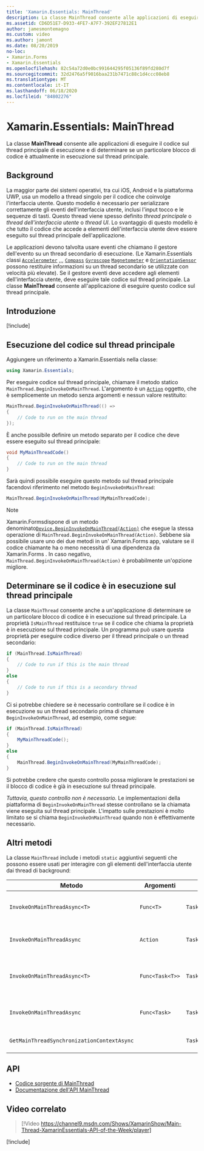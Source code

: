 ```yaml
---
title: 'Xamarin.Essentials: MainThread'
description: La classe MainThread consente alle applicazioni di eseguire il codice sul thread principale di esecuzione.
ms.assetid: CD6D51E7-D933-4FE7-A7F7-392EF27812E1
author: jamesmontemagno
ms.custom: video
ms.author: jamont
ms.date: 08/20/2019
no-loc:
- Xamarin.Forms
- Xamarin.Essentials
ms.openlocfilehash: 82c54a72d0e0bc991644295f05136f89fd280d7f
ms.sourcegitcommit: 32d2476a5f9016baa231b7471c88c1d4ccc08eb8
ms.translationtype: MT
ms.contentlocale: it-IT
ms.lasthandoff: 06/18/2020
ms.locfileid: "84802276"
---
```

# <a name="xamarinessentials-mainthread"></a>Xamarin.Essentials: MainThread

La classe **MainThread** consente alle applicazioni di eseguire il codice sul thread principale di esecuzione e di determinare se un particolare blocco di codice è attualmente in esecuzione sul thread principale.

## <a name="background"></a>Background

La maggior parte dei sistemi operativi, tra cui iOS, Android e la piattaforma UWP, usa un modello a thread singolo per il codice che coinvolge l'interfaccia utente. Questo modello è necessario per serializzare correttamente gli eventi dell'interfaccia utente, inclusi l'input tocco e le sequenze di tasti. Questo thread viene spesso definito _thread principale_ o _thread dell'interfaccia utente_ o _thread UI_. Lo svantaggio di questo modello è che tutto il codice che accede a elementi dell'interfaccia utente deve essere eseguito sul thread principale dell'applicazione.

Le applicazioni devono talvolta usare eventi che chiamano il gestore dell'evento su un thread secondario di esecuzione. (Le Xamarin.Essentials classi [`Accelerometer`](accelerometer.md) ,,, [`Compass`](compass.md) [`Gyroscope`](gyroscope.md) [`Magnetometer`](magnetometer.md) e [`OrientationSensor`](orientation-sensor.md) possono restituire informazioni su un thread secondario se utilizzate con velocità più elevate). Se il gestore eventi deve accedere agli elementi dell'interfaccia utente, deve eseguire tale codice sul thread principale. La classe **MainThread** consente all'applicazione di eseguire questo codice sul thread principale.

## <a name="get-started"></a>Introduzione

[!include[](~/essentials/includes/get-started.md)]

## <a name="running-code-on-the-main-thread"></a>Esecuzione del codice sul thread principale

Aggiungere un riferimento a Xamarin.Essentials nella classe:

```csharp
using Xamarin.Essentials;
```

Per eseguire codice sul thread principale, chiamare il metodo statico `MainThread.BeginInvokeOnMainThread`. L'argomento è un [`Action`](xref:System.Action) oggetto, che è semplicemente un metodo senza argomenti e nessun valore restituito:

```csharp
MainThread.BeginInvokeOnMainThread(() =>
{
    // Code to run on the main thread
});
```

È anche possibile definire un metodo separato per il codice che deve essere eseguito sul thread principale:

```csharp
void MyMainThreadCode()
{
    // Code to run on the main thread
}
```

Sarà quindi possibile eseguire questo metodo sul thread principale facendovi riferimento nel metodo `BeginInvokeOnMainThread`:

```csharp
MainThread.BeginInvokeOnMainThread(MyMainThreadCode);
```

> [!NOTE]
> Xamarin.Formsdispone di un metodo denominato[`Device.BeginInvokeOnMainThread(Action)`](https://docs.microsoft.com/dotnet/api/xamarin.forms.device.begininvokeonmainthread)
> che esegue la stessa operazione di `MainThread.BeginInvokeOnMainThread(Action)`.
> Sebbene sia possibile usare uno dei due metodi in un' Xamarin.Forms app, valutare se il codice chiamante ha o meno necessità di una dipendenza da Xamarin.Forms . In caso negativo, `MainThread.BeginInvokeOnMainThread(Action)` è probabilmente un'opzione migliore.

## <a name="determining-if-code-is-running-on-the-main-thread"></a>Determinare se il codice è in esecuzione sul thread principale

La classe `MainThread` consente anche a un'applicazione di determinare se un particolare blocco di codice è in esecuzione sul thread principale. La proprietà `IsMainThread` restituisce `true` se il codice che chiama la proprietà è in esecuzione sul thread principale. Un programma può usare questa proprietà per eseguire codice diverso per il thread principale o un thread secondario:

```csharp
if (MainThread.IsMainThread)
{
    // Code to run if this is the main thread
}
else
{
    // Code to run if this is a secondary thread
}
```

Ci si potrebbe chiedere se è necessario controllare se il codice è in esecuzione su un thread secondario prima di chiamare `BeginInvokeOnMainThread`, ad esempio, come segue:

```csharp
if (MainThread.IsMainThread)
{
    MyMainThreadCode();
}
else
{
    MainThread.BeginInvokeOnMainThread(MyMainThreadCode);
}
```

Si potrebbe credere che questo controllo possa migliorare le prestazioni se il blocco di codice è già in esecuzione sul thread principale.

_Tuttavia, questo controllo non è necessario._ Le implementazioni della piattaforma di `BeginInvokeOnMainThread` stesse controllano se la chiamata viene eseguita sul thread principale. L'impatto sulle prestazioni è molto limitato se si chiama `BeginInvokeOnMainThread` quando non è effettivamente necessario.

## <a name="additional-methods"></a>Altri metodi

La classe `MainThread` include i metodi `static` aggiuntivi seguenti che possono essere usati per interagire con gli elementi dell'interfaccia utente dai thread di background:

| Metodo | Argomenti | Restituisce | Scopo |
|---|---|---|---|
| `InvokeOnMainThreadAsync<T>` | `Func<T>` | `Task<T>` | Richiama un oggetto `Func<T>` sul thread principale e ne attende il completamento. |
| `InvokeOnMainThreadAsync` | `Action` | `Task` | Richiama un oggetto `Action` sul thread principale e ne attende il completamento. |
| `InvokeOnMainThreadAsync<T>`| `Func<Task<T>>` | `Task<T>` | Richiama un oggetto `Func<Task<T>>` sul thread principale e ne attende il completamento. |
| `InvokeOnMainThreadAsync` | `Func<Task>` | `Task` | Richiama un oggetto `Func<Task>` sul thread principale e ne attende il completamento. |
| `GetMainThreadSynchronizationContextAsync` | | `Task<SynchronizationContext>` | Restituisce l'oggetto `SynchronizationContext` per il thread principale. |

## <a name="api"></a>API

- [Codice sorgente di MainThread](https://github.com/xamarin/Essentials/tree/main/Xamarin.Essentials/MainThread)
- [Documentazione dell'API MainThread](xref:Xamarin.Essentials.MainThread)

## <a name="related-video"></a>Video correlato

> [!Video https://channel9.msdn.com/Shows/XamarinShow/Main-Thread-XamarinEssentials-API-of-the-Week/player]

[!include[](~/essentials/includes/xamarin-show-essentials.md)]
